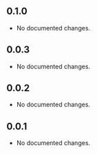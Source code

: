 ## 0.1.0

- No documented changes.

## 0.0.3

- No documented changes.

## 0.0.2

- No documented changes.

## 0.0.1

- No documented changes.

